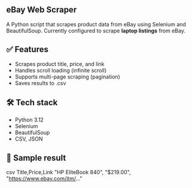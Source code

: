 ## eBay Web Scraper

A Python script that scrapes product data from eBay using Selenium and BeautifulSoup.
Currently configured to scrape **laptop listings** from eBay.

## ✅ Features

- Scrapes product title, price, and link
- Handles scroll loading (infinite scroll)
- Supports multi-page scraping (pagination)
- Saves results to .csv

## 🛠️ Tech stack

- Python 3.12
- Selenium
- BeautifulSoup
- CSV, JSON

## 📁 Sample result

csv
Title,Price,Link
"HP EliteBook 840", "$219.00", "https://www.ebay.com/itm/..."     
